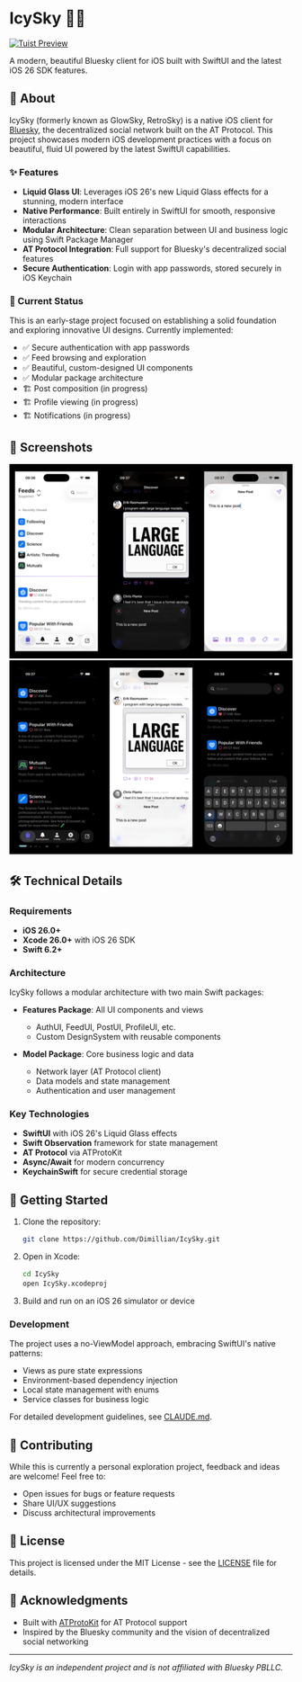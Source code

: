 # IcySky 🧊✨

[![Tuist Preview](https://tuist.dev/Dimillian/IcySky/previews/latest/badge.svg)](https://tuist.dev/Dimillian/IcySky/previews/latest)

A modern, beautiful Bluesky client for iOS built with SwiftUI and the latest iOS 26 SDK features.

## 🌟 About

IcySky (formerly known as GlowSky, RetroSky) is a native iOS client for [Bluesky](https://bsky.social), the decentralized social network built on the AT Protocol. This project showcases modern iOS development practices with a focus on beautiful, fluid UI powered by the latest SwiftUI capabilities.

### ✨ Features

- **Liquid Glass UI**: Leverages iOS 26's new Liquid Glass effects for a stunning, modern interface
- **Native Performance**: Built entirely in SwiftUI for smooth, responsive interactions
- **Modular Architecture**: Clean separation between UI and business logic using Swift Package Manager
- **AT Protocol Integration**: Full support for Bluesky's decentralized social features
- **Secure Authentication**: Login with app passwords, stored securely in iOS Keychain

### 🚧 Current Status

This is an early-stage project focused on establishing a solid foundation and exploring innovative UI designs. Currently implemented:

- ✅ Secure authentication with app passwords
- ✅ Feed browsing and exploration
- ✅ Beautiful, custom-designed UI components
- ✅ Modular package architecture
- 🏗️ Post composition (in progress)
- 🏗️ Profile viewing (in progress)
- 🏗️ Notifications (in progress)

## 📱 Screenshots

<img src="Images/image1.png" />
<img src="Images/image2.png" />

## 🛠️ Technical Details

### Requirements

- **iOS 26.0+** 
- **Xcode 26.0+** with iOS 26 SDK
- **Swift 6.2+**

### Architecture

IcySky follows a modular architecture with two main Swift packages:

- **Features Package**: All UI components and views
  - AuthUI, FeedUI, PostUI, ProfileUI, etc.
  - Custom DesignSystem with reusable components
  
- **Model Package**: Core business logic and data
  - Network layer (AT Protocol client)
  - Data models and state management
  - Authentication and user management

### Key Technologies

- **SwiftUI** with iOS 26's Liquid Glass effects
- **Swift Observation** framework for state management
- **AT Protocol** via ATProtoKit
- **Async/Await** for modern concurrency
- **KeychainSwift** for secure credential storage

## 🚀 Getting Started

1. Clone the repository:
   ```bash
   git clone https://github.com/Dimillian/IcySky.git
   ```

2. Open in Xcode:
   ```bash
   cd IcySky
   open IcySky.xcodeproj
   ```

3. Build and run on an iOS 26 simulator or device

### Development

The project uses a no-ViewModel approach, embracing SwiftUI's native patterns:
- Views as pure state expressions
- Environment-based dependency injection
- Local state management with enums
- Service classes for business logic

For detailed development guidelines, see [CLAUDE.md](CLAUDE.md).

## 🤝 Contributing

While this is currently a personal exploration project, feedback and ideas are welcome! Feel free to:
- Open issues for bugs or feature requests
- Share UI/UX suggestions
- Discuss architectural improvements

## 📄 License

This project is licensed under the MIT License - see the [LICENSE](LICENSE) file for details.

## 🙏 Acknowledgments

- Built with [ATProtoKit](https://github.com/MasterJ93/ATProtoKit) for AT Protocol support
- Inspired by the Bluesky community and the vision of decentralized social networking

---

*IcySky is an independent project and is not affiliated with Bluesky PBLLC.*
